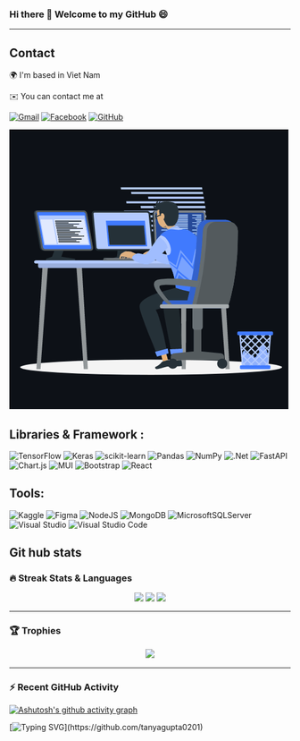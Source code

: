 ### Hi there 👋 Welcome to my GitHub 😄
<!--
**DarkDipper/DarkDipper** is a ✨ _special_ ✨ repository because its `README.md` (this file) appears on your GitHub profile.

Here are some ideas to get you started:

- 🔭 I’m currently working on ...
- 🌱 I’m currently learning ...
- 👯 I’m looking to collaborate on ...
- 🤔 I’m looking for help with ...
- 💬 Ask me about ...
- 📫 How to reach me: ...
- 😄 Pronouns: ...
- ⚡ Fun fact: ...

-->
---
## Contact
<div>
    <div>
🌍  I'm based in Viet Nam
    
✉️  You can contact me at
    
[![Gmail](https://img.shields.io/badge/Gmail-D14836?style=for-the-badge&logo=gmail&logoColor=white)](mailto:huynhthanhphong0931@gmail.com)
[![Facebook](https://img.shields.io/badge/Facebook-%231877F2.svg?style=for-the-badge&logo=Facebook&logoColor=white)](https://www.facebook.com/profile.php?id=100009169309130)
[![GitHub](https://img.shields.io/badge/github-%23121011.svg?style=for-the-badge&logo=github&logoColor=white)](https://github.com/DarkDipper)
    </div>
    <img src="./image/animation_500_kxa883sd.gif"/>
</div>


## Libraries & Framework :
![TensorFlow](https://img.shields.io/badge/TensorFlow-%23FF6F00.svg?style=for-the-badge&logo=TensorFlow&logoColor=white)
![Keras](https://img.shields.io/badge/Keras-%23D00000.svg?style=for-the-badge&logo=Keras&logoColor=white)
![scikit-learn](https://img.shields.io/badge/scikit--learn-%23F7931E.svg?style=for-the-badge&logo=scikit-learn&logoColor=white)
![Pandas](https://img.shields.io/badge/pandas-%23150458.svg?style=for-the-badge&logo=pandas&logoColor=white)
![NumPy](https://img.shields.io/badge/numpy-%23013243.svg?style=for-the-badge&logo=numpy&logoColor=white)
![.Net](https://img.shields.io/badge/.NET-5C2D91?style=for-the-badge&logo=.net&logoColor=white)
![FastAPI](https://img.shields.io/badge/FastAPI-005571?style=for-the-badge&logo=fastapi)
![Chart.js](https://img.shields.io/badge/chart.js-F5788D.svg?style=for-the-badge&logo=chart.js&logoColor=white)
![MUI](https://img.shields.io/badge/MUI-%230081CB.svg?style=for-the-badge&logo=mui&logoColor=white)
![Bootstrap](https://img.shields.io/badge/bootstrap-%23563D7C.svg?style=for-the-badge&logo=bootstrap&logoColor=white)
![React](https://img.shields.io/badge/react-%2320232a.svg?style=for-the-badge&logo=react&logoColor=%2361DAFB)

## Tools:
![Kaggle](https://img.shields.io/badge/Kaggle-035a7d?style=for-the-badge&logo=kaggle&logoColor=white)
![Figma](https://img.shields.io/badge/figma-%23F24E1E.svg?style=for-the-badge&logo=figma&logoColor=white)
![NodeJS](https://img.shields.io/badge/node.js-6DA55F?style=for-the-badge&logo=node.js&logoColor=white)
![MongoDB](https://img.shields.io/badge/MongoDB-%234ea94b.svg?style=for-the-badge&logo=mongodb&logoColor=white)
![MicrosoftSQLServer](https://img.shields.io/badge/Microsoft%20SQL%20Sever-CC2927?style=for-the-badge&logo=microsoft%20sql%20server&logoColor=white)
![Visual Studio](https://img.shields.io/badge/Visual%20Studio-5C2D91.svg?style=for-the-badge&logo=visual-studio&logoColor=white)
![Visual Studio Code](https://img.shields.io/badge/Visual%20Studio%20Code-0078d7.svg?style=for-the-badge&logo=visual-studio-code&logoColor=white)
## Git hub stats
### 🔥 Streak Stats & Languages
<p align="center">
<img src="https://github-readme-stats.vercel.app/api?username=DarkDipper&theme=algolia"/>
<img src="https://github-readme-streak-stats.herokuapp.com/?user=DarkDipper&theme=algolia&date_format=d%20F[%20Y]"/>
<img src="https://github-readme-stats.vercel.app/api/top-langs/?username=DarkDipper&theme=algolia&layout=compact"/>
</p>

---
### 🏆 Trophies
<p align="center">
    <img src="https://github-profile-trophy.vercel.app/?username=DarkDipper&row=1&theme=algolia"/>
</p>

---
### ⚡ Recent GitHub Activity
[![Ashutosh's github activity graph](https://activity-graph.herokuapp.com/graph?username=DarkDipper&theme=react-dark)](https://github.com/ashutosh00710/github-readme-activity-graph)

[![Typing SVG](https://readme-typing-svg.herokuapp.com/?lines=Thanks+For+Visiting!!!&center=true&color="A7D129")](https://github.com/tanyagupta0201)

